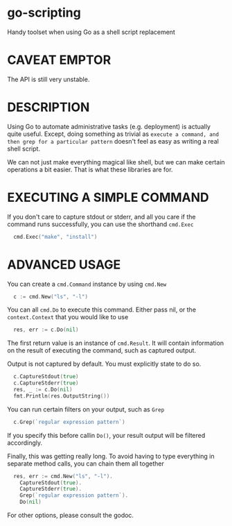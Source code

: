 # go-scripting

Handy toolset when using Go as a shell script replacement

# CAVEAT EMPTOR

The API is still very unstable.

# DESCRIPTION

Using Go to automate administrative tasks (e.g. deployment) is actually quite
useful. Except, doing something as trivial as `execute a command, and then
grep for a particular pattern` doesn't feel as easy as writing a real shell
script.

We can not just make everything magical like shell, but we can make certain
operations a bit easier. That is what these libraries are for.

# EXECUTING A SIMPLE COMMAND

If you don't care to capture stdout or stderr, and all you care if the command
runs successfully, you can use the shorthand `cmd.Exec`

```go
  cmd.Exec("make", "install")
```

# ADVANCED USAGE

You can create a `cmd.Command` instance by using `cmd.New`

```go
  c := cmd.New("ls", "-l")
```

You can all `cmd.Do` to execute this command. Either pass nil, or the
`context.Context` that you would like to use

```go
  res, err := c.Do(nil)
```

The first return value is an instance of `cmd.Result`. It will contain
information on the result of executing the command, such as captured
output.

Output is not captured by default. You must explicitly state to do so.

```go
  c.CaptureStdout(true)
  c.CaptureStderr(true)
  res, _ := c.Do(nil)
  fmt.Println(res.OutputString())
```

You can run certain filters on your output, such as `Grep`

```go
  c.Grep(`regular expression pattern`)
```

If you specify this before callin `Do()`, your result output will be filtered
accordingly.

Finally, this was getting really long. To avoid having to type everything in
separate method calls, you can chain them all together

```go
  res, err := cmd.New("ls", "-l").
    CaptureStdout(true).
    CaptureStderr(true).
    Grep(`regular expression pattern`).
    Do(nil)
```

For other options, please consult the godoc.
